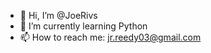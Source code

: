 - 👋 Hi, I’m @JoeRivs
- 🌱 I’m currently learning Python
- 📫 How to reach me: jr.reedy03@gmail.com

<!---
JoeRivs/JoeRivs is a ✨ special ✨ repository because its `README.md` (this file) appears on your GitHub profile.
You can click the Preview link to take a look at your changes.
--->
